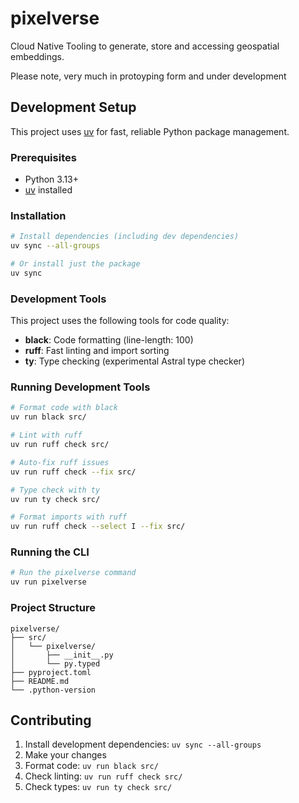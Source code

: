 # pixelverse

Cloud Native Tooling to generate, store and accessing geospatial embeddings. 

Please note, very much in protoyping form and under development 
## Development Setup

This project uses [uv](https://github.com/astral-sh/uv) for fast, reliable Python package management.

### Prerequisites

- Python 3.13+
- [uv](https://github.com/astral-sh/uv) installed

### Installation

```bash
# Install dependencies (including dev dependencies)
uv sync --all-groups

# Or install just the package
uv sync
```

### Development Tools

This project uses the following tools for code quality:

- **black**: Code formatting (line-length: 100)
- **ruff**: Fast linting and import sorting
- **ty**: Type checking (experimental Astral type checker)

### Running Development Tools

```bash
# Format code with black
uv run black src/

# Lint with ruff
uv run ruff check src/

# Auto-fix ruff issues
uv run ruff check --fix src/

# Type check with ty
uv run ty check src/

# Format imports with ruff
uv run ruff check --select I --fix src/
```

### Running the CLI

```bash
# Run the pixelverse command
uv run pixelverse
```

### Project Structure

```
pixelverse/
├── src/
│   └── pixelverse/
│       ├── __init__.py
│       └── py.typed
├── pyproject.toml
├── README.md
└── .python-version
```

## Contributing

1. Install development dependencies: `uv sync --all-groups`
2. Make your changes
3. Format code: `uv run black src/`
4. Check linting: `uv run ruff check src/`
5. Check types: `uv run ty check src/`
